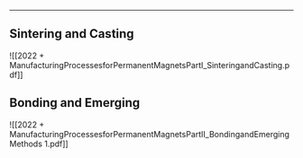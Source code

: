
---
## Sintering and Casting
![[2022 + ManufacturingProcessesforPermanentMagnetsPartI_SinteringandCasting.pdf]]
## Bonding and Emerging
![[2022 + ManufacturingProcessesforPermanentMagnetsPartII_BondingandEmergingMethods 1.pdf]]